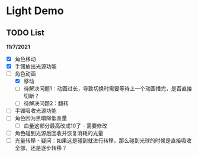 # Light Demo

## TODO List

**11/7/2021**

- [x] 角色移动
- [x] 手镯放出光源功能
- [ ] 角色动画
  - [x] 移动
  - [ ] 待解决问题1：动画过长，导致切换时需要等待上一个动画播完，是否直接切断？
  - [ ] 待解决问题2：翻转
- [ ] 手镯吸收光源功能
- [ ] 角色因为黑暗降低血量
  - [ ] 血量这部分最高改成10了 - 需要修改
- [ ] 角色碰到光源后回收并恢复消耗的光量
- [ ] 光量转移 - 疑问：如果这是碰到就进行转移，那么碰到光球的时候是直接吸收全部，还是逐步转移？